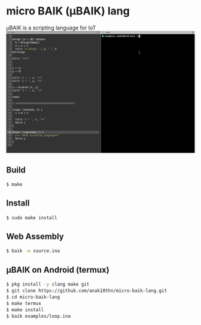 # micro BAIK (µBAIK) lang
µBAIK is a scripting language for IoT
![baik](baik.gif)

## Build

```bash
$ make
```

## Install

```bash
$ sudo make install
```

## Web Assembly
```bash
$ baik -w source.ina
```

## µBAIK on Android (termux)
```bash
$ pkg install -y clang make git
$ git clone https://github.com/anak10thn/micro-baik-lang.git
$ cd micro-baik-lang
$ make termux
$ make install
$ baik examples/loop.ina
```
